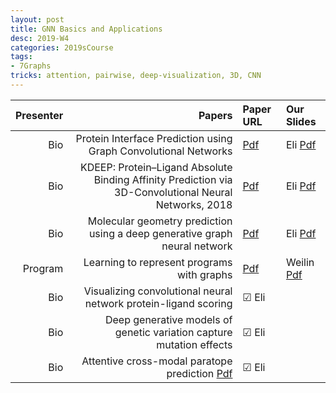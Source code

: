 ```yaml
---
layout: post
title: GNN Basics and Applications   
desc: 2019-W4
categories: 2019sCourse
tags:
- 7Graphs
tricks: attention, pairwise, deep-visualization, 3D, CNN  
---
```



| Presenter | Papers | Paper URL| Our Slides |
| -----: | -------------------------------------: | :----- | :----- |
| Bio |   Protein Interface Prediction using Graph Convolutional Networks   | [Pdf](https://papers.nips.cc/paper/7231-protein-interface-prediction-using-graph-convolutional-networks.pdf) | Eli [Pdf]() | Jack [Pdf]() | 
|  Bio |  KDEEP: Protein–Ligand Absolute Binding Affinity Prediction via 3D-Convolutional Neural Networks, 2018  |  [Pdf](https://pubs.acs.org/doi/abs/10.1021/acs.jcim.7b00650) | Eli [Pdf]() | Jack [Pdf]() | 
|  Bio |  Molecular geometry prediction using a deep generative graph neural network  | [Pdf](https://arxiv.org/abs/1904.00314) | Eli [Pdf]() | Jack [Pdf]() |
| Program |  Learning to represent programs with graphs | [Pdf](https://arxiv.org/abs/1812.04064) | Weilin [Pdf]() | Jack [Pdf]() | 
| Bio | Visualizing convolutional neural network protein-ligand scoring | &#9745; Eli | | 
| Bio | Deep generative models of genetic variation capture mutation effects |  &#9745; Eli   |  |  
| Bio |  Attentive cross-modal paratope prediction   [Pdf](https://openreview.net/forum?id=ByUU2t1PG) | &#9745; Eli |  |  
